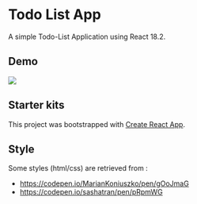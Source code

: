 # Todo List App

A simple Todo-List Application using React 18.2.

## Demo

![](demo.gif)

## Starter kits

This project was bootstrapped with [Create React App](https://github.com/facebook/create-react-app).

## Style

Some styles (html/css) are retrieved from :

- https://codepen.io/MarianKoniuszko/pen/gOoJmaG
- https://codepen.io/sashatran/pen/pRpmWG
